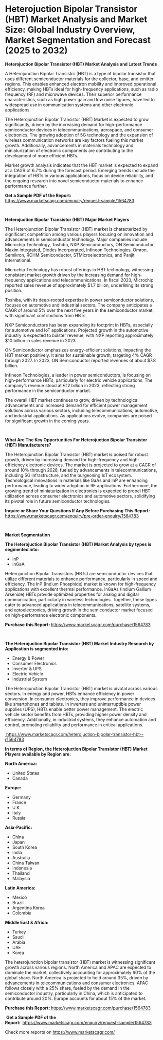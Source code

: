 <p><h1>Heterojuction Bipolar Transistor (HBT) Market Analysis and Market Size: Global Industry Overview, Market Segmentation and Forecast (2025 to 2032)</h1></p><p><strong>Heterojuction Bipolar Transistor (HBT) Market Analysis and Latest Trends</strong></p>
<p><p>A Heterojunction Bipolar Transistor (HBT) is a type of bipolar transistor that uses different semiconductor materials for the collector, base, and emitter regions. This enables enhanced electron mobility and improved operational efficiency, making HBTs ideal for high-frequency applications, such as radio frequency (RF) and microwave devices. Their superior performance characteristics, such as high power gain and low noise figures, have led to widespread use in communication systems and other electronic applications.</p><p>The Heterojunction Bipolar Transistor (HBT) Market is expected to grow significantly, driven by the increasing demand for high-performance semiconductor devices in telecommunications, aerospace, and consumer electronics. The growing adoption of 5G technology and the expansion of wireless communication networks are key factors fueling this market growth. Additionally, advancements in materials technology and miniaturization of electronic components are contributing to the development of more efficient HBTs.</p><p>Market growth analysis indicates that the HBT market is expected to expand at a CAGR of 6.7% during the forecast period. Emerging trends include the integration of HBTs in various applications, focus on device reliability, and the ongoing research into novel semiconductor materials to enhance performance further.</p></p>
<p><strong>Get a Sample PDF of the Report:&nbsp;</strong> <a href="https://www.marketscagr.com/enquiry/request-sample/1564783?utm_campaign=3078&utm_medium=2&utm_source=Github&utm_content=ia&utm_term=06042025&utm_id=heterojuction-bipolar-transistor-hbt">https://www.marketscagr.com/enquiry/request-sample/1564783</a></p>
<p>&nbsp;</p>
<p><strong>Heterojuction Bipolar Transistor (HBT) Major Market Players</strong></p>
<p><p>The Heterojunction Bipolar Transistor (HBT) market is characterized by significant competition among various players focusing on innovation and advancements in semiconductor technology. Major companies include Microchip Technology, Toshiba, NXP Semiconductors, ON Semiconductor, Maxim Integrated, Diodes Incorporated, Infineon Technologies, Omron, Semikron, ROHM Semiconductor, STMicroelectronics, and Panjit International.</p><p>Microchip Technology has robust offerings in HBT technology, witnessing consistent market growth driven by the increasing demand for high-frequency applications and telecommunications. In fiscal 2023, Microchip reported sales revenue of approximately $1.7 billion, underlining its strong position.</p><p>Toshiba, with its deep-rooted expertise in power semiconductor solutions, focuses on automotive and industrial sectors. The company anticipates a CAGR of around 5% over the next five years in the semiconductor market, with significant contributions from HBTs.</p><p>NXP Semiconductors has been expanding its footprint in HBTs, especially for automotive and IoT applications. Projected growth in the automotive industry is expected to bolster revenue, with NXP reporting approximately $10 billion in sales revenue in 2023.</p><p>ON Semiconductor emphasizes energy-efficient solutions, impacting the HBT market positively. It aims for sustainable growth, targeting 4% CAGR through 2027. In 2023, ON Semiconductor reported revenues of about $7.8 billion.</p><p>Infineon Technologies, a leader in power semiconductors, is focusing on high-performance HBTs, particularly for electric vehicle applications. The company’s revenue stood at €12 billion in 2023, reflecting strong performance in the semiconductor market.</p><p>The overall HBT market continues to grow, driven by technological advancements and increased demand for efficient power management solutions across various sectors, including telecommunications, automotive, and industrial applications. As applications evolve, companies are poised for significant growth in the coming years.</p></p>
<p>&nbsp;</p>
<p><strong>What Are The Key Opportunities For Heterojuction Bipolar Transistor (HBT) Manufacturers?</strong></p>
<p><p>The Heterojunction Bipolar Transistor (HBT) market is poised for robust growth, driven by increasing demand for high-frequency and high-efficiency electronic devices. The market is projected to grow at a CAGR of around 10% through 2028, fueled by advancements in telecommunications, including 5G infrastructure, and the burgeoning IoT ecosystem. Technological innovations in materials like GaAs and InP are enhancing performance, leading to wider adoption in RF applications. Furthermore, the growing trend of miniaturization in electronics is expected to propel HBT utilization across consumer electronics and automotive sectors, solidifying its pivotal role in future semiconductor technologies.</p></p>
<p><strong>Inquire or Share Your Questions If Any Before Purchasing This Report:</strong> <a href="https://www.marketscagr.com/enquiry/pre-order-enquiry/1564783?utm_campaign=3078&utm_medium=2&utm_source=Github&utm_content=ia&utm_term=06042025&utm_id=heterojuction-bipolar-transistor-hbt">https://www.marketscagr.com/enquiry/pre-order-enquiry/1564783</a></p>
<p>&nbsp;</p>
<p><strong>Market Segmentation</strong></p>
<p><strong>The Heterojuction Bipolar Transistor (HBT) Market Analysis by types is segmented into:</strong></p>
<p><ul><li>InP</li><li>InGaA</li></ul></p>
<p><p>Heterojunction Bipolar Transistors (HBTs) are semiconductor devices that utilize different materials to enhance performance, particularly in speed and efficiency. The InP (Indium Phosphide) market is known for high-frequency applications with excellent thermal performance. InGaAs (Indium Gallium Arsenide) HBTs provide optimized properties for analog and digital communication, particularly in wireless technologies. Together, these types cater to advanced applications in telecommunications, satellite systems, and optoelectronics, driving growth in the semiconductor market focused on high-performance electronic components.</p></p>
<p><strong>Purchase this Report:&nbsp;</strong><a href="https://www.marketscagr.com/purchase/1564783?utm_campaign=3078&utm_medium=2&utm_source=Github&utm_content=ia&utm_term=06042025&utm_id=heterojuction-bipolar-transistor-hbt">https://www.marketscagr.com/purchase/1564783</a></p>
<p>&nbsp;</p>
<p><strong>The Heterojuction Bipolar Transistor (HBT) Market Industry Research by Application is segmented into:</strong></p>
<p><ul><li>Energy & Power</li><li>Consumer Electronics</li><li>Inverter & UPS</li><li>Electric Vehicle</li><li>Industrial System</li></ul></p>
<p><p>The Heterojunction Bipolar Transistor (HBT) market is pivotal across various sectors. In energy and power, HBTs enhance efficiency in power conversion. In consumer electronics, they improve performance in devices like smartphones and tablets. In inverters and uninterruptible power supplies (UPS), HBTs enable better power management. The electric vehicle sector benefits from HBTs, providing higher power density and efficiency. Additionally, in industrial systems, they enhance automation and control, promoting reliability and performance in critical applications.</p></p>
<p><a href="https://www.marketscagr.com/heterojuction-bipolar-transistor-hbt--r1564783?utm_campaign=3078&utm_medium=2&utm_source=Github&utm_content=ia&utm_term=06042025&utm_id=heterojuction-bipolar-transistor-hbt">&nbsp;https://www.marketscagr.com/heterojuction-bipolar-transistor-hbt--r1564783</a></p>
<p><strong>In terms of Region, the Heterojuction Bipolar Transistor (HBT) Market Players available by Region are:</strong></p>
<p>
    <p> <strong> North America: </strong>
        <ul>
            <li>United States</li>
            <li>Canada</li>
        </ul>
        </p> 
    <p> <strong> Europe: </strong>
        <ul>
            <li>Germany</li>
            <li>France</li>
            <li>U.K.</li>
            <li>Italy</li>
            <li>Russia</li>
        </ul>
        </p> 
    <p> <strong> Asia-Pacific: </strong>
        <ul>
            <li>China</li>
            <li>Japan</li>
            <li>South Korea</li>
            <li>India</li>
            <li>Australia</li>
            <li>China Taiwan</li>
            <li>Indonesia</li>
            <li>Thailand</li>
            <li>Malaysia</li>
        </ul>
        </p> 
    <p> <strong> Latin America: </strong>
        <ul>
            <li>Mexico</li>
            <li>Brazil</li>
            <li>Argentina Korea</li>
            <li>Colombia</li>
        </ul>
        </p> 
    <p> <strong> Middle East & Africa: </strong>
        <ul>
            <li>Turkey</li>
            <li>Saudi</li>
            <li>Arabia</li>
            <li>UAE</li>
            <li>Korea</li>
        </ul>
    </p>
    </p>
<p><p>The heterojunction bipolar transistor (HBT) market is witnessing significant growth across various regions. North America and APAC are expected to dominate the market, collectively accounting for approximately 60% of the global share. North America is projected to hold around 35%, driven by advancements in telecommunications and consumer electronics. APAC follows closely with a 25% share, fueled by the demand in the semiconductor industry, particularly in China, which is anticipated to contribute around 20%. Europe accounts for about 15% of the market.</p></p>
<p><strong>Purchase this Report: </strong><a href="https://www.marketscagr.com/purchase/1564783?utm_campaign=3078&utm_medium=2&utm_source=Github&utm_content=ia&utm_term=06042025&utm_id=heterojuction-bipolar-transistor-hbt">https://www.marketscagr.com/purchase/1564783</a></p>
<p>&nbsp;<strong>Get a Sample PDF of the Report:&nbsp;&nbsp;</strong><a href="https://www.marketscagr.com/enquiry/request-sample/1564783?utm_campaign=3078&utm_medium=2&utm_source=Github&utm_content=ia&utm_term=06042025&utm_id=heterojuction-bipolar-transistor-hbt">https://www.marketscagr.com/enquiry/request-sample/1564783</a></p>
<p><strong></strong></p>
<p>Check more reports on <a href="https://www.marketscagr.com/?utm_campaign=3078&utm_medium=2&utm_source=Github&utm_content=ia&utm_term=06042025&utm_id=heterojuction-bipolar-transistor-hbt">https://www.marketscagr.com/</a></p>